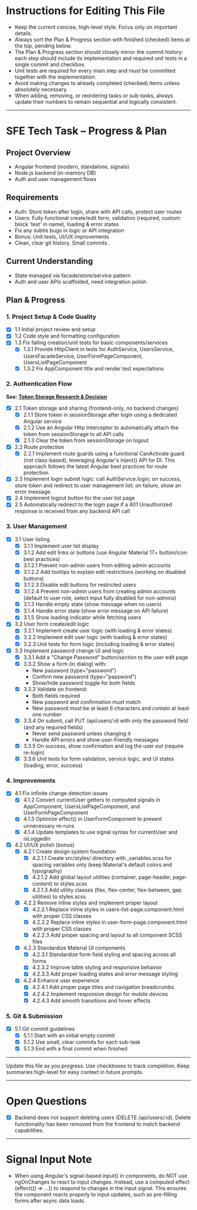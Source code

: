 # Instructions for Editing This File

- Keep the current concise, high-level style. Focus only on important details.
- Always sort the Plan & Progress section with finished (checked) items at the top, pending below.
- The Plan & Progress section should closely mirror the commit history: each step should include its implementation and required unit tests in a single commit and checkbox.
- Unit tests are required for every main step and must be committed together with the implementation.
- Avoid making changes to already completed (checked) items unless absolutely necessary.
- When adding, removing, or reordering tasks or sub-tasks, always update their numbers to remain sequential and logically consistent.

---

# SFE Tech Task – Progress & Plan

## Project Overview

- Angular frontend (modern, standalone, signals)
- Node.js backend (in-memory DB)
- Auth and user management flows

## Requirements

- Auth: Store token after login, share with API calls, protect user routes
- Users: Fully functional create/edit form, validation (required, custom: block 'test' in name), loading & error states
- Fix any subtle bugs in logic or API integration
- Bonus: Unit tests, UI/UX improvements
- Clean, clear git history. Small commits .

## Current Understanding

- State managed via facade/store/service pattern
- Auth and user APIs scaffolded, need integration polish

## Plan & Progress

### 1. Project Setup & Code Quality

- [x] 1.1 Initial project review and setup
- [x] 1.2 Code style and formatting configuration
- [x] 1.3 Fix failing creation/unit tests for basic components/services
  - [x] 1.3.1 Provide HttpClient in tests for AuthService, UsersService, UsersFacadeService, UserFormPageComponent, UsersListPageComponent
  - [x] 1.3.2 Fix AppComponent title and render test expectations

### 2. Authentication Flow

**See: [Token Storage Research & Decision](token_storage_research.md)**

- [x] 2.1 Token storage and sharing (frontend-only, no backend changes)
  - [x] 2.1.1 Store token in sessionStorage after login using a dedicated Angular service
  - [x] 2.1.2 Use an Angular Http Interceptor to automatically attach the token from sessionStorage to all API calls
  - [x] 2.1.3 Clear the token from sessionStorage on logout
- [x] 2.2 Route protection
  - [x] 2.2.1 Implement route guards using a functional CanActivate guard (not class-based), leveraging Angular's inject() API for DI. This approach follows the latest Angular best practices for route protection.
- [x] 2.3 Implement login submit logic: call AuthService.login; on success, store token and redirect to user management list; on failure, show an error message.
- [x] 2.4 Implement logout button for the user list page
- [x] 2.5 Automatically redirect to the login page if a 401 Unauthorized response is received from any backend API call

### 3. User Management

- [x] 3.1 User listing
  - [x] 3.1.1 Implement user list display
  - [x] 3.1.2 Add edit links or buttons (use Angular Material 17+ button/icon best practices)
  - [x] 3.1.2.1 Prevent non-admin users from editing admin accounts
  - [x] 3.1.2.2 Add tooltips to explain edit restrictions (working on disabled buttons)
  - [x] 3.1.2.3 Disable edit buttons for restricted users
  - [x] 3.1.2.4 Prevent non-admin users from creating admin accounts (default to user role, select input fully disabled for non-admins)
  - [x] 3.1.3 Handle empty state (show message when no users)
  - [x] 3.1.4 Handle error state (show error message on API failure)
  - [x] 3.1.5 Show loading indicator while fetching users
- [x] 3.2 User form create/edit logic
  - [x] 3.2.1 Implement create user logic (with loading & error states)
  - [x] 3.2.2 Implement edit user logic (with loading & error states)
  - [x] 3.2.3 Unit tests for form logic (including loading & error states)
- [x] 3.3 Implement password change UI and logic
  - [x] 3.3.1 Add a "Change Password" button/section to the user edit page
  - [x] 3.3.2 Show a form (in dialog) with:
    - New password (type="password")
    - Confirm new password (type="password")
    - Show/hide password toggle for both fields
  - [x] 3.3.3 Validate on frontend:
    - Both fields required
    - New password and confirmation must match
    - New password must be at least 6 characters and contain at least one number
  - [x] 3.3.4 On submit, call PUT /api/users/:id with only the password field (and any required fields)
    - Never send password unless changing it
    - Handle API errors and show user-friendly messages
  - [x] 3.3.5 On success, show confirmation and log the user out (require re-login)
  - [x] 3.3.6 Unit tests for form validation, service logic, and UI states (loading, error, success)

### 4. Improvements

- [x] 4.1 Fix infinite change detection issues
  - [x] 4.1.2 Convert currentUser getters to computed signals in AppComponent, UsersListPageComponent, and UserFormPageComponent
  - [x] 4.1.3 Optimize effect() in UserFormComponent to prevent unnecessary re-runs
  - [x] 4.1.4 Update templates to use signal syntax for currentUser and isLoggedIn
- [x] 4.2 UI/UX polish (bonus)
  - [x] 4.2.1 Create design system foundation
    - [x] 4.2.1.1 Create src/styles/ directory with \_variables.scss for spacing variables only (keep Material's default colors and typography)
    - [x] 4.2.1.2 Add global layout utilities (container, page-header, page-content) to styles.scss
    - [x] 4.2.1.3 Add utility classes (flex, flex-center, flex-between, gap utilities) to styles.scss
  - [x] 4.2.2 Remove inline styles and implement proper layout
    - [x] 4.2.2.1 Replace inline styles in users-list-page.component.html with proper CSS classes
    - [x] 4.2.2.2 Replace inline styles in user-form-page.component.html with proper CSS classes
    - [x] 4.2.2.3 Add proper spacing and layout to all component SCSS files
  - [x] 4.2.3 Standardize Material UI components
    - [x] 4.2.3.1 Standardize form field styling and spacing across all forms
    - [x] 4.2.3.2 Improve table styling and responsive behavior
    - [x] 4.2.3.3 Add proper loading states and error message styling
  - [x] 4.2.4 Enhance user experience
    - [x] 4.2.4.1 Add proper page titles and navigation breadcrumbs
    - [x] 4.2.4.2 Implement responsive design for mobile devices
    - [x] 4.2.4.3 Add smooth transitions and hover effects

### 5. Git & Submission

- [x] 5.1 Git commit guidelines
  - [x] 5.1.1 Start with an initial empty commit
  - [x] 5.1.2 Use small, clear commits for each sub-task
  - [x] 5.1.3 End with a final commit when finished

---

Update this file as you progress. Use checkboxes to track completion. Keep summaries high-level for easy context in future prompts.

---

# Open Questions

- [x] Backend does not support deleting users (DELETE /api/users/:id). Delete functionality has been removed from the frontend to match backend capabilities.

---

# Signal Input Note

- When using Angular's signal-based input() in components, do NOT use ngOnChanges to react to input changes. Instead, use a computed effect (effect(() => ...)) to respond to changes in the input signal. This ensures the component reacts properly to input updates, such as pre-filling forms after async data loads.
